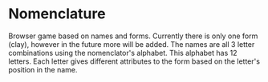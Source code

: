 # Nomenclature

Browser game based on names and forms. Currently there is only one form (clay), however in the future more will be added. The names are all 3 letter combinations using the nomenclator's alphabet. This alphabet has 12 letters. Each letter gives different attributes to the form based on the letter's position in the name.
